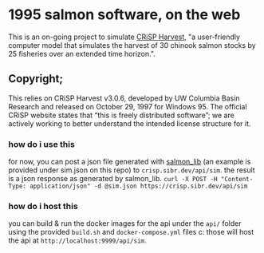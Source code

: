 # 1995 salmon software, on the web
This is an on-going project to simulate [CRiSP Harvest](www.cbr.washington.edu/analysis/archive/harvest/crispharvest), "a user-friendly computer model that simulates the harvest of 30 chinook salmon stocks by 25 fisheries over an extended time horizon.".

## Copyright;
This relies on CRiSP Harvest v3.0.6, developed by UW Columbia Basin Research and released on October 29, 1997 for Windows 95. The official CRiSP website<link> states that “this is freely distributed software”; we are actively working to better understand the intended license structure for it.

### how do i use this
for now, you can post a json file generated with [salmon_lib](https://github.com/Society-for-Internet-Blaseball-Research/salmon_lib) (an example is provided under sim.json on this repo) to `crisp.sibr.dev/api/sim`.
the result is a json response as generated by salmon_lib.
`curl -X POST -H "Content-Type: application/json" -d @sim.json https://crisp.sibr.dev/api/sim`

### how do i host this
you can build & run the docker images for the api under the `api/` folder using the provided `build.sh` and `docker-compose.yml` files c:
those will host the api at `http://localhost:9999/api/sim`.
